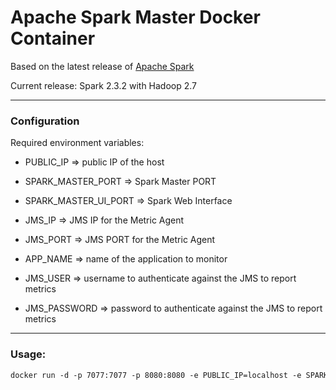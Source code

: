 # Apache Spark Master Docker Container

Based on the latest release of [Apache Spark](http://spark.apache.org/)

Current release: Spark 2.3.2 with Hadoop 2.7

------

### Configuration

Required environment variables:

- PUBLIC_IP => public IP of the host

- SPARK_MASTER_PORT => Spark Master PORT

- SPARK_MASTER_UI_PORT => Spark Web Interface

- JMS_IP => JMS IP for the Metric Agent

- JMS_PORT => JMS PORT for the Metric Agent

- APP_NAME => name of the application to monitor

- JMS_USER => username to authenticate against the JMS to report metrics

- JMS_PASSWORD => password to authenticate against the JMS to report metrics

------

### Usage:

```dockerfile
docker run -d -p 7077:7077 -p 8080:8080 -e PUBLIC_IP=localhost -e SPARK_MASTER_PORT=7077  -e SPARK_MASTER_UI_PORT=8080 -e JMS_IP=localhost JMS_PORT=61616 -e APP_NAME=dummy -e JMS_USER=test -e JMS_PASSWORD=secret   cloudiator/spark-master:latest
```

